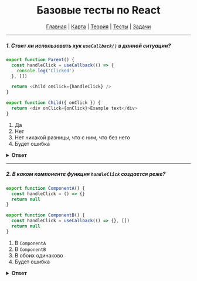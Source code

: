 <div align="center">

# Базовые тесты по React

[Главная](https://github.com/dollaween/junior-roadmap/)
|
[Карта](/roadmap/README.md)
|
[Теория](/theory/README.md)
|
[Тесты](/tests/README.md)
|
[Задачи](/tasks/README.md)

</div>

---

##### 1. Стоит ли использовать хук `useCallback()` в данной ситуации?

```js
export function Parent() {
  const handleClick = useCallback(() => {
    console.log('Clicked')
  }, [])

  return <Child onClick={handleClick} />
}

export function Child({ onClick }) {
  return <div onClick={onClick}>Example text</div>
}
```

1. Да
2. Нет
3. Нет никакой разницы, что с ним, что без него
4. Будет ошибка

<details><summary><b>Ответ</b></summary>
<p>

  **Ответ: 2**

  Это пример, когда оптимизация стоит дороже, чем её отсутствие. Компонент `Child` — простой и не создает проблем для производительности. В этом случае `useCallback()` только усложнит код.

</p>
</details>


---

##### 2. В каком компоненте функция `handleClick` создается реже?

```js
export function ComponentA() {
  const handleClick = () => {}
  return null
}

export function ComponentB() {
  const handleClick = useCallback(() => {}, [])
  return null
}
```

1. В `ComponentA`
2. В `ComponentB`
3. В обоих одинаково
4. Будет ошибка

<details><summary><b>Ответ</b></summary>
<p>

  **Ответ: 3**

  В `ComponentA` функция будет создаваться при каждом рендере компонента.  
  В `ComponentB` — функция через `useCallback` так же будет создаваться при каждом рендере.

  `useCallback` — это самая обычная функция, которая внутри себя имеет в довесок место для хранения состояний и встроенные проверки. Каждый рендер она создается заново, получает **новую** функцию для мемоизации и **новый** массив зависимостей, и заново делает проверки.

  Подробнее: [Все ли вы знаете о useCallback](https://habr.com/ru/post/529950/).

</p>
</details>

